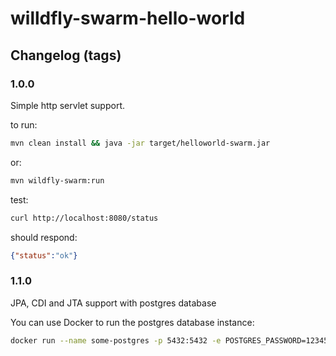 # willdfly-swarm-hello-world

## Changelog (tags)

### 1.0.0
Simple http servlet support. 

to run:

````.sh
mvn clean install && java -jar target/helloworld-swarm.jar 
````

or:
````.sh
mvn wildfly-swarm:run
````

test:
````.sh
curl http://localhost:8080/status
````

should respond:
```.json
{"status":"ok"}
```

### 1.1.0
JPA, CDI and JTA support with postgres database

You can use Docker to run the postgres database instance:
```.sh
docker run --name some-postgres -p 5432:5432 -e POSTGRES_PASSWORD=12345 -d postgres
```

